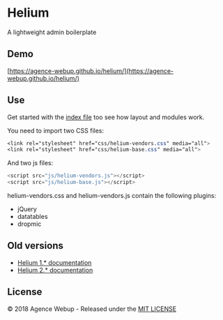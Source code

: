 # Helium

A lightweight admin boilerplate

## Demo

[https://agence-webup.github.io/helium/](https://agence-webup.github.io/helium/)

## Use

Get started with the [index file](https://github.com/agence-webup/helium/blob/master/dist/index.html) too see how layout and modules work.

You need to import two CSS files:

```css
<link rel="stylesheet" href="css/helium-vendors.css" media="all">
<link rel="stylesheet" href="css/helium-base.css" media="all">
```

And two js files:

```js
<script src="js/helium-vendors.js"></script>
<script src="js/helium-base.js"></script>
```

helium-vendors.css and helium-vendors.js contain the following plugins:

* jQuery
* datatables
* dropmic

## Old versions

* [Helium 1.* documentation](https://agence-webup.github.io/helium/v1/)
* [Helium 2.* documentation](https://agence-webup.github.io/helium/v2/)

## License

© 2018 Agence Webup - Released under the [MIT LICENSE](http://opensource.org/licenses/MIT)
